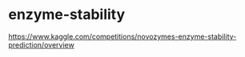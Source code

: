 # enzyme-stability
https://www.kaggle.com/competitions/novozymes-enzyme-stability-prediction/overview
